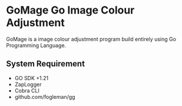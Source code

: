 # GoMage Go Image Colour Adjustment 

GoMage is a image colour adjustment program build entirely using Go Programming Language.


## System Requirement ##
* GO SDK +1.21
* ZapLogger
* Cobra CLI
* github.com/fogleman/gg

